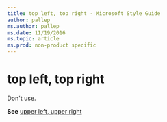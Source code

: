 ```yaml
---
title: top left, top right - Microsoft Style Guide
author: pallep
ms.author: pallep
ms.date: 11/19/2016
ms.topic: article
ms.prod: non-product specific
---
```


# top left, top right

Don't use.

**See** [upper left, upper right](/style-guide/a-z-word-list-term-collections/u/upper-left-upper-right)
